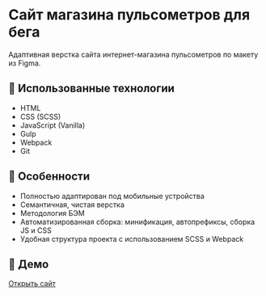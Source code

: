 # Сайт магазина пульсометров для бега

Адаптивная верстка сайта интернет-магазина пульсометров по макету из Figma.

## 🔧 Использованные технологии

- HTML
- CSS (SCSS)
- JavaScript (Vanilla)
- Gulp
- Webpack
- Git

## 📱 Особенности

- Полностью адаптирован под мобильные устройства
- Семантичная, чистая верстка
- Методология БЭМ
- Автоматизированная сборка: минификация, автопрефиксы, сборка JS и CSS
- Удобная структура проекта с использованием SCSS и Webpack

## 🔗 Демо

[Открыть сайт](https://vrbdas.github.io/runsmart/)
